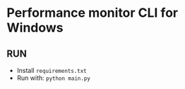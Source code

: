 # Performance monitor CLI for Windows

## RUN
- Install `requirements.txt`
- Run with: `python main.py`
